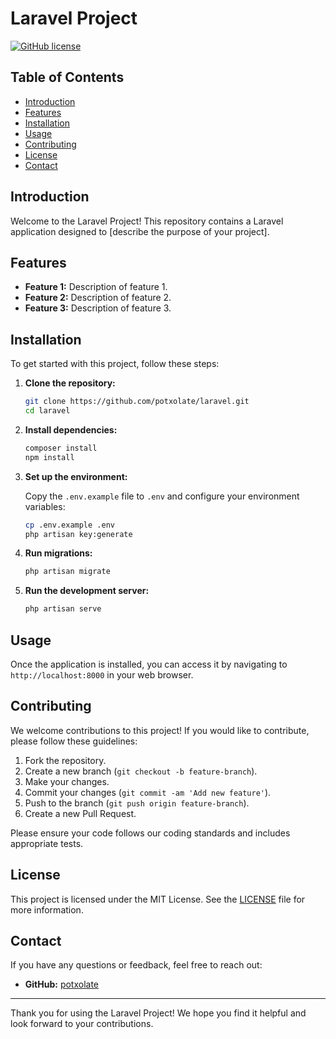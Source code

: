 # Laravel Project

[![GitHub license](https://img.shields.io/badge/license-MIT-blue.svg)](https://github.com/potxolate/laravel/blob/master/LICENSE)

## Table of Contents

- [Introduction](#introduction)
- [Features](#features)
- [Installation](#installation)
- [Usage](#usage)
- [Contributing](#contributing)
- [License](#license)
- [Contact](#contact)

## Introduction

Welcome to the Laravel Project! This repository contains a Laravel application designed to [describe the purpose of your project]. 

## Features

- **Feature 1:** Description of feature 1.
- **Feature 2:** Description of feature 2.
- **Feature 3:** Description of feature 3.

## Installation

To get started with this project, follow these steps:

1. **Clone the repository:**

    ```bash
    git clone https://github.com/potxolate/laravel.git
    cd laravel
    ```

2. **Install dependencies:**

    ```bash
    composer install
    npm install
    ```

3. **Set up the environment:**

    Copy the `.env.example` file to `.env` and configure your environment variables:

    ```bash
    cp .env.example .env
    php artisan key:generate
    ```

4. **Run migrations:**

    ```bash
    php artisan migrate
    ```

5. **Run the development server:**

    ```bash
    php artisan serve
    ```

## Usage

Once the application is installed, you can access it by navigating to `http://localhost:8000` in your web browser. 

## Contributing

We welcome contributions to this project! If you would like to contribute, please follow these guidelines:

1. Fork the repository.
2. Create a new branch (`git checkout -b feature-branch`).
3. Make your changes.
4. Commit your changes (`git commit -am 'Add new feature'`).
5. Push to the branch (`git push origin feature-branch`).
6. Create a new Pull Request.

Please ensure your code follows our coding standards and includes appropriate tests.

## License

This project is licensed under the MIT License. See the [LICENSE](LICENSE) file for more information.

## Contact

If you have any questions or feedback, feel free to reach out:

- **GitHub:** [potxolate](https://github.com/potxolate)


---

Thank you for using the Laravel Project! We hope you find it helpful and look forward to your contributions.